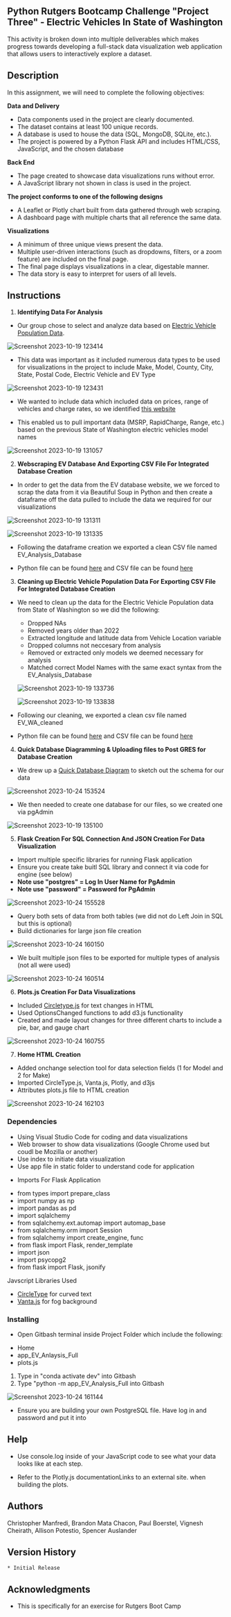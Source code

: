 ## Python Rutgers Bootcamp Challenge "Project Three"  - Electric Vehicles In State of Washington

This activity is broken down into multiple deliverables which makes progress towards developing a full-stack data visualization web application that allows users to interactively explore a dataset.

## Description

In this assignment, we will need to complete the following objectives: 

**Data and Delivery**

* Data components used in the project are clearly documented. 
* The dataset contains at least 100 unique records. 
* A database is used to house the data (SQL, MongoDB, SQLite, etc.). 
* The project is powered by a Python Flask API and includes HTML/CSS, JavaScript, and the chosen database
  
**Back End**

* The page created to showcase data visualizations runs without error. 
* A JavaScript library not shown in class is used in the project. 

**The project conforms to one of the following designs**

* A Leaflet or Plotly chart built from data gathered through web scraping.
* A dashboard page with multiple charts that all reference the same data.
  
**Visualizations** 

* A minimum of three unique views present the data. 
* Multiple user-driven interactions (such as dropdowns, filters, or a zoom feature) are included on the final page. 
* The final page displays visualizations in a clear, digestable manner. 
* The data story is easy to interpret for users of all levels.
  
## Instructions

1. **Identifying Data For Analysis**

* Our group chose to select and analyze data based on  [Electric Vehicle Population Data](https://data.wa.gov/Transportation/Electric-Vehicle-Population-Data/f6w7-q2d2).

![Screenshot 2023-10-19 123414](https://github.com/Connextstrategy/Electric-Vehicles-In-Washington-State/assets/18508699/85ac7034-ca05-4c0e-b3b7-2077f3790f5a)

* This data was important as it included numerous data types to be used for visualizations in the project to include Make, Model, County, City, State, Postal Code, Electric Vehicle and EV Type

![Screenshot 2023-10-19 123431](https://github.com/Connextstrategy/Electric-Vehicles-In-Washington-State/assets/18508699/065bfd2e-dbe4-4ede-9714-98fa7e8ebbd5)

* We wanted to include data which included data on prices, range of vehicles and charge rates, so we identified [this website](https://ev-database.org)

* This enabled us to pull important data (MSRP, RapidCharge, Range, etc.) based on the previous State of Washington electric vehicles model names

![Screenshot 2023-10-19 131057](https://github.com/Connextstrategy/Electric-Vehicles-In-Washington-State/assets/18508699/6b216ab6-7fb5-427f-a708-a64aff0ad184)

2. **Webscraping EV Database And Exporting CSV File For Integrated Database Creation**

* In order to get the data from the EV database website, we we forced to scrap the data from it via Beautiful Soup in Python and then create a dataframe off the data pulled to include the data we required for our visualizations

![Screenshot 2023-10-19 131311](https://github.com/Connextstrategy/Electric-Vehicles-In-Washington-State/assets/18508699/5fb9a08c-af9e-4228-9beb-a6b92c03e307)

![Screenshot 2023-10-19 131335](https://github.com/Connextstrategy/Electric-Vehicles-In-Washington-State/assets/18508699/052b1b48-3723-4f9b-9fb8-6b6e37d1c597)

* Following the dataframe creation we exported a clean CSV file named EV_Analysis_Database
  
* Python file can be found [here](https://github.com/Connextstrategy/Electric-Vehicles-In-Washington-State/tree/main/python_files) and CSV file can be found [here](https://github.com/Connextstrategy/Electric-Vehicles-In-Washington-State/tree/main/cleaned_csv_files)
  
3. **Cleaning up Electric Vehicle Population Data For Exporting CSV File For Integrated Database Creation**

* We need to clean up the data for the Electric Vehicle Population data from State of Washington so we did the following:
  - Dropped NAs
  - Removed years older than 2022
  - Extracted longitude and latitude data from Vehicle Location variable
  - Dropped columns not neccesary from analysis
  - Removed or extracted only models we deemed necessary for analysis
  - Matched correct Model Names with the same exact syntax from the EV_Analysis_Database
 
  ![Screenshot 2023-10-19 133736](https://github.com/Connextstrategy/Electric-Vehicles-In-Washington-State/assets/18508699/6eae65c5-3353-497c-a92f-e934a5652fab)

  ![Screenshot 2023-10-19 133838](https://github.com/Connextstrategy/Electric-Vehicles-In-Washington-State/assets/18508699/43769b4a-f19d-4f4b-9cdc-c22a9a1082e7)

* Following our cleaning, we exported a clean csv file named EV_WA_cleaned
  
* Python file can be found [here](https://github.com/Connextstrategy/Electric-Vehicles-In-Washington-State/tree/main/python_files) and CSV file can be found [here](https://github.com/Connextstrategy/Electric-Vehicles-In-Washington-State/tree/main/cleaned_csv_files)

4. **Quick Database Diagramming & Uploading files to Post GRES for Database Creation**

 * We drew up a [Quick Database Diagram](https://app.quickdatabasediagrams.com/#/) to sketch out the schema for our data

![Screenshot 2023-10-24 153524](https://github.com/Connextstrategy/Electric-Vehicles-In-Washington-State/assets/18508699/696d1456-2cb1-4110-a8e7-984c8e28e06f)

 * We then needed to create one database for our files, so we created one via pgAdmin

![Screenshot 2023-10-19 135100](https://github.com/Connextstrategy/Electric-Vehicles-In-Washington-State/assets/18508699/eabe8e75-e891-4282-a512-96934521664d)

5. **Flask Creation For SQL Connection And JSON Creation For Data Visualization**

* Import multiple specific libraries for running Flask application
* Ensure you create take buitl SQL library and connect it via code for engine (see below)
* **Note use "postgres" = Log In User Name for PgAdmin**
* **Note use "password" = Password for PgAdmin**

![Screenshot 2023-10-24 155528](https://github.com/Connextstrategy/Electric-Vehicles-In-Washington-State/assets/18508699/2f0bdc32-9f2c-4596-bb88-acac2129219a)

* Query both sets of data from both tables (we did not do Left Join in SQL but this is optional)
* Build dictionaries for large json file creation

![Screenshot 2023-10-24 160150](https://github.com/Connextstrategy/Electric-Vehicles-In-Washington-State/assets/18508699/74897227-107f-4a22-af2c-0bf7453e1d11)

* We built multiple json files to be exported for multiple types of analysis (not all were used)

![Screenshot 2023-10-24 160514](https://github.com/Connextstrategy/Electric-Vehicles-In-Washington-State/assets/18508699/44581945-6ef3-4002-857b-c64822dcdf60)

  6. **Plots.js Creation For Data Visualizations**

* Included [Circletype.js](https://circletype.labwire.ca/) for text changes in HTML
* Used OptionsChanged functions to add d3.js functionality
* Created and made layout changes for three different charts to include a pie, bar, and gauge chart

![Screenshot 2023-10-24 160755](https://github.com/Connextstrategy/Electric-Vehicles-In-Washington-State/assets/18508699/9202fe96-a15a-4e21-ad6f-8f5e587522c4)

  7. **Home HTML Creation**

* Added onchange selection tool for data selection fields (1 for Model and 2 for Make)
* Imported CircleType.js, Vanta.js, Plotly, and d3js
* Attributes plots.js file to HTML creation

![Screenshot 2023-10-24 162103](https://github.com/Connextstrategy/Electric-Vehicles-In-Washington-State/assets/18508699/76426081-af79-4726-9f88-93850e00d342)

  
### Dependencies

* Using Visual Studio Code for coding and data visualizations
* Web browser to show data visualizations (Google Chrome used but coudl be Mozilla or another)
* Use index to initiate data visualization
* Use app file in static folder to understand code for application
  
- Imports For Flask Application 
* from types import prepare_class
* import numpy as np
* import pandas as pd
* import sqlalchemy
* from sqlalchemy.ext.automap import automap_base
* from sqlalchemy.orm import Session
* from sqlalchemy import create_engine, func
* from flask import Flask, render_template
* import json
* import psycopg2
* from flask import Flask, jsonify

Javscript Libraries Used
* [CircleType](https://circletype.labwire.ca/) for curved text
* [Vanta.js](https://www.vantajs.com/?effect=fog) for fog background

### Installing

* Open Gitbash terminal inside Project Folder which include the following:
- Home
- app_EV_Anlaysis_Full
- plots.js

1. Type in "conda activate dev" into Gitbash
2. Type "python -m app_EV_Analysis_Full into Gitbash

![Screenshot 2023-10-24 161144](https://github.com/Connextstrategy/Electric-Vehicles-In-Washington-State/assets/18508699/9631e861-5906-47d3-ac8d-faa1fb018d62)

* Ensure you are building your own PostgreSQL file. Have log in and password and put it into 

## Help

* Use console.log inside of your JavaScript code to see what your data looks like at each step.

* Refer to the Plotly.js documentationLinks to an external site. when building the plots.

## Authors

Christopher Manfredi, Brandon Mata Chacon, Paul Boerstel, Vignesh Cheirath, Allison Potestio, Spencer Auslander

## Version History

    * Initial Release

## Acknowledgments

* This is specifically for an exercise for Rutgers Boot Camp 

